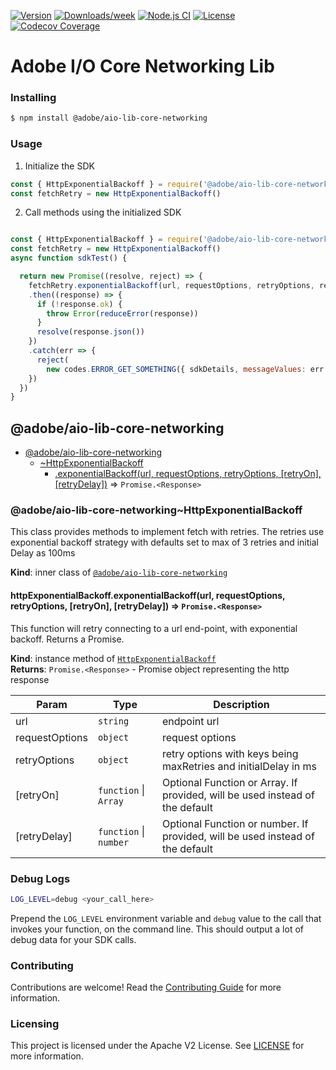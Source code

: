 <!--
Copyright 2021 Adobe. All rights reserved.
This file is licensed to you under the Apache License, Version 2.0 (the "License");
you may not use this file except in compliance with the License. You may obtain a copy
of the License at http://www.apache.org/licenses/LICENSE-2.0

Unless required by applicable law or agreed to in writing, software distributed under
the License is distributed on an "AS IS" BASIS, WITHOUT WARRANTIES OR REPRESENTATIONS
OF ANY KIND, either express or implied. See the License for the specific language
governing permissions and limitations under the License.
-->

<!--
!!!!!!!!!!!!!!!!!!!!!!!!!!!!!!!!!!!!!!!!!!!!!!!!!!!!!!!!!!!!!!!!!!!!!!
DO NOT update README.md, it is generated.
Modify 'docs/readme_template.md', then run `npm run generate-docs`.
!!!!!!!!!!!!!!!!!!!!!!!!!!!!!!!!!!!!!!!!!!!!!!!!!!!!!!!!!!!!!!!!!!!!!!
-->

[![Version](https://img.shields.io/npm/v/@adobe/aio-lib-core-networking.svg)](https://npmjs.org/package/@adobe/aio-lib-core-networking)
[![Downloads/week](https://img.shields.io/npm/dw/@adobe/aio-lib-core-networking.svg)](https://npmjs.org/package/@adobe/aio-lib-core-networking)
[![Node.js CI](https://github.com/adobe/aio-lib-core-networking/actions/workflows/node.js.yml/badge.svg)](https://github.com/adobe/aio-lib-core-networking/actions/workflows/node.js.yml)
[![License](https://img.shields.io/badge/License-Apache%202.0-blue.svg)](https://opensource.org/licenses/Apache-2.0) 
[![Codecov Coverage](https://img.shields.io/codecov/c/github/adobe/aio-lib-core-networking/master.svg?style=flat-square)](https://codecov.io/gh/adobe/aio-lib-core-networking/)


# Adobe I/O Core Networking Lib

### Installing

```bash
$ npm install @adobe/aio-lib-core-networking
```

### Usage
1) Initialize the SDK

```javascript
const { HttpExponentialBackoff } = require('@adobe/aio-lib-core-networking')
const fetchRetry = new HttpExponentialBackoff()
```

2) Call methods using the initialized SDK

```javascript

const { HttpExponentialBackoff } = require('@adobe/aio-lib-core-networking')
const fetchRetry = new HttpExponentialBackoff()
async function sdkTest() {

  return new Promise((resolve, reject) => {
    fetchRetry.exponentialBackoff(url, requestOptions, retryOptions, retryOn, retryDelay)
    .then((response) => {
      if (!response.ok) {
        throw Error(reduceError(response))
      }
      resolve(response.json())
    })
    .catch(err => {
      reject(
        new codes.ERROR_GET_SOMETHING({ sdkDetails, messageValues: err }))
    })
  }) 
}

```

<a name="module_@adobe/aio-lib-core-networking"></a>

## @adobe/aio-lib-core-networking

* [@adobe/aio-lib-core-networking](#module_@adobe/aio-lib-core-networking)
    * [~HttpExponentialBackoff](#module_@adobe/aio-lib-core-networking..HttpExponentialBackoff)
        * [.exponentialBackoff(url, requestOptions, retryOptions, [retryOn], [retryDelay])](#module_@adobe/aio-lib-core-networking..HttpExponentialBackoff+exponentialBackoff) ⇒ <code>Promise.&lt;Response&gt;</code>

<a name="module_@adobe/aio-lib-core-networking..HttpExponentialBackoff"></a>

### @adobe/aio-lib-core-networking~HttpExponentialBackoff
This class provides methods to implement fetch with retries.
The retries use exponential backoff strategy
with defaults set to max of 3 retries and initial Delay as 100ms

**Kind**: inner class of [<code>@adobe/aio-lib-core-networking</code>](#module_@adobe/aio-lib-core-networking)  
<a name="module_@adobe/aio-lib-core-networking..HttpExponentialBackoff+exponentialBackoff"></a>

#### httpExponentialBackoff.exponentialBackoff(url, requestOptions, retryOptions, [retryOn], [retryDelay]) ⇒ <code>Promise.&lt;Response&gt;</code>
This function will retry connecting to a url end-point, with
exponential backoff. Returns a Promise.

**Kind**: instance method of [<code>HttpExponentialBackoff</code>](#module_@adobe/aio-lib-core-networking..HttpExponentialBackoff)  
**Returns**: <code>Promise.&lt;Response&gt;</code> - Promise object representing the http response  

| Param | Type | Description |
| --- | --- | --- |
| url | <code>string</code> | endpoint url |
| requestOptions | <code>object</code> | request options |
| retryOptions | <code>object</code> | retry options with keys being maxRetries and initialDelay in ms |
| [retryOn] | <code>function</code> \| <code>Array</code> | Optional Function or Array. If provided, will be used instead of the default |
| [retryDelay] | <code>function</code> \| <code>number</code> | Optional Function or number. If provided, will be used instead of the default |

### Debug Logs

```bash
LOG_LEVEL=debug <your_call_here>
```

Prepend the `LOG_LEVEL` environment variable and `debug` value to the call that invokes your function, on the command line. This should output a lot of debug data for your SDK calls.

### Contributing

Contributions are welcome! Read the [Contributing Guide](./.github/CONTRIBUTING.md) for more information.

### Licensing

This project is licensed under the Apache V2 License. See [LICENSE](LICENSE) for more information.
